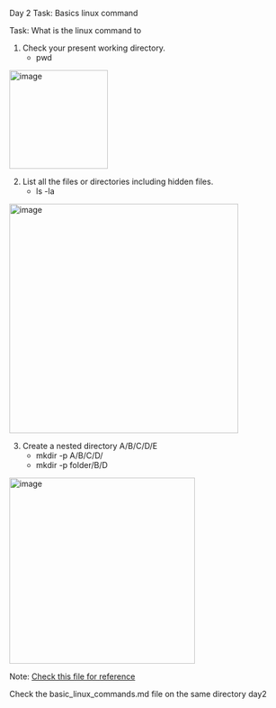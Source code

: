 Day 2 Task: Basics linux command

Task: What is the linux command to 
1. Check your present working directory.
   - pwd
<img width="175" alt="image" src="https://github.com/paragpallavsingh/90DaysOfDevOps/assets/40052830/13579769-eec1-42c0-95bf-c231b7790635">

2. List all the files or directories including hidden files.
   - ls -la
<img width="407" alt="image" src="https://github.com/paragpallavsingh/90DaysOfDevOps/assets/40052830/2d5cd20a-76e5-458c-b13f-3a49307ca809">

3. Create a nested directory A/B/C/D/E
   - mkdir -p A/B/C/D/
   - mkdir -p folder/B/D
<img width="330" alt="image" src="https://github.com/paragpallavsingh/90DaysOfDevOps/assets/40052830/17321d93-3907-4369-989d-9f2cce1b14e8">


Note: [Check this file for reference](basic_linux_commands.md)

Check the basic_linux_commands.md file on the same directory day2
